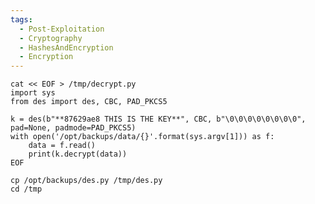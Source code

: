 ```yaml
---
tags:
  - Post-Exploitation
  - Cryptography
  - HashesAndEncryption
  - Encryption
---
```

	cat << EOF > /tmp/decrypt.py
	import sys
	from des import des, CBC, PAD_PKCS5
	
	k = des(b"**87629ae8 THIS IS THE KEY**", CBC, b"\0\0\0\0\0\0\0\0", pad=None, padmode=PAD_PKCS5)
	with open('/opt/backups/data/{}'.format(sys.argv[1])) as f:
	    data = f.read()
	    print(k.decrypt(data))
	EOF
	
	cp /opt/backups/des.py /tmp/des.py
	cd /tmp
